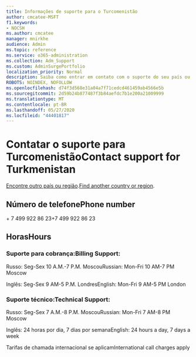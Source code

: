 ```yaml
---
title: Informações de suporte para o Turcomenistão
author: cmcatee-MSFT
f1.keywords:
- NOCSH
ms.author: cmcatee
manager: mnirkhe
audience: Admin
ms.topic: reference
ms.service: o365-administration
ms.collection: Adm_Support
ms.custom: AdminSurgePortfolio
localization_priority: Normal
description: Saiba como entrar em contato com o suporte do seu país ou região.
ROBOTS: NOINDEX, NOFOLLOW
ms.openlocfilehash: d74f3d568e31a04a7f71cedcd461459ab4566e5b
ms.sourcegitcommit: 2d59b24b877487f3b84aefdc7b1e200a21009999
ms.translationtype: MT
ms.contentlocale: pt-BR
ms.lasthandoff: 05/27/2020
ms.locfileid: "44401817"
---
```

# <a name="contact-support-for-turkmenistan"></a><span data-ttu-id="9dbff-103">Contatar o suporte para Turcomenistão</span><span class="sxs-lookup"><span data-stu-id="9dbff-103">Contact support for Turkmenistan</span></span>

<span data-ttu-id="9dbff-104">[Encontre outro país ou região](../contact-support-for-business-products.md).</span><span class="sxs-lookup"><span data-stu-id="9dbff-104">[Find another country or region](../contact-support-for-business-products.md).</span></span>

## <a name="phone-number"></a><span data-ttu-id="9dbff-105">Número de telefone</span><span class="sxs-lookup"><span data-stu-id="9dbff-105">Phone number</span></span>
<span data-ttu-id="9dbff-106">+ 7 499 922 86 23</span><span class="sxs-lookup"><span data-stu-id="9dbff-106">+7 499 922 86 23</span></span>

## <a name="hours"></a><span data-ttu-id="9dbff-107">Horas</span><span class="sxs-lookup"><span data-stu-id="9dbff-107">Hours</span></span>
### <a name="billing-support"></a><span data-ttu-id="9dbff-108">Suporte para cobrança:</span><span class="sxs-lookup"><span data-stu-id="9dbff-108">Billing Support:</span></span>

<span data-ttu-id="9dbff-109">Russo: Seg-Sex 10 A.M.-7 P.M. Moscou</span><span class="sxs-lookup"><span data-stu-id="9dbff-109">Russian: Mon-Fri 10 AM-7 PM Moscow</span></span>

<span data-ttu-id="9dbff-110">Inglês: Seg-Sex 9 AM-5 P.M. Londres</span><span class="sxs-lookup"><span data-stu-id="9dbff-110">English: Mon-Fri 9 AM-5 PM London</span></span>

### <a name="technical-support"></a><span data-ttu-id="9dbff-111">Suporte técnico:</span><span class="sxs-lookup"><span data-stu-id="9dbff-111">Technical Support:</span></span>

<span data-ttu-id="9dbff-112">Russo: Seg-Sex 7 A.M.-8 P.M. Moscou</span><span class="sxs-lookup"><span data-stu-id="9dbff-112">Russian: Mon-Fri 7 AM-8 PM Moscow</span></span>

<span data-ttu-id="9dbff-113">Inglês: 24 horas por dia, 7 dias por semana</span><span class="sxs-lookup"><span data-stu-id="9dbff-113">English: 24 hours a day, 7 days a week</span></span>

<span data-ttu-id="9dbff-114">Tarifas de chamada internacional se aplicam</span><span class="sxs-lookup"><span data-stu-id="9dbff-114">International call charges apply</span></span>
